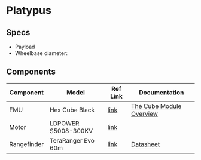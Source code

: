 # Platypus

## Specs

- Payload
- Wheelbase diameter:


## Components

| Component   | Model               | Ref Link                                                                                                                                       | Documentation                                                                                                                                                     |
|-------------|---------------------|------------------------------------------------------------------------------------------------------------------------------------------------|-------------------------------------------------------------------------------------------------------------------------------------------------------------------|
| FMU         | Hex Cube Black      | [link](https://docs.px4.io/main/en/flight_controller/pixhawk-2.html)                                                                           | [The Cube Module Overview](https://docs.cubepilot.org/user-guides/autopilot/the-cube-module-overview)                                                             |
| Motor       | LDPOWER S5008-300KV | [link](https://web.archive.org/web/20241109090913/https://www.rc-terminal.de/S5008-300KV-O58mm-Brushless-Motor-fuer-Multirotor-Copter-S-Serie) |                                                                                                                                                                   |
| Rangefinder | TeraRanger Evo 60m  | [link](https://www.mouser.de/ProductDetail/Terabee/TR-EVO-60M-I2C?qs=OTrKUuiFdkY40qKbhIyQcg%3D%3D)                                             | [Datasheet](www.mouser.com/datasheet/2/944/TeraRanger-Evo-60m-Specification-sheet-3-1729032.pdf?srsltid=AfmBOooiM_KfYHpyFWsls1JjCFZPLYq4AXBM0fgi5hAVWOufjQF-uBx1) |
